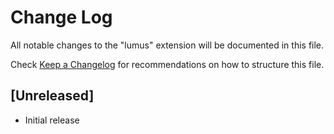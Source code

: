 # Change Log

All notable changes to the "lumus" extension will be documented in this file.

Check [Keep a Changelog](http://keepachangelog.com/) for recommendations on how to structure this file.

## [Unreleased]

- Initial release
